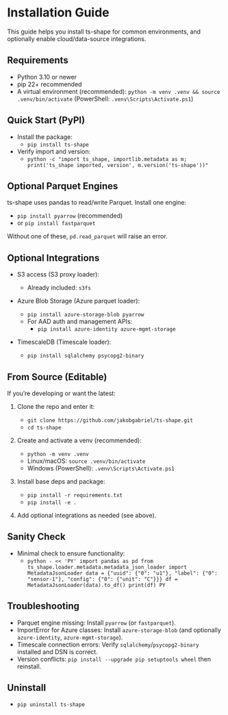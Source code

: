 # Installation Guide

This guide helps you install ts-shape for common environments, and optionally enable cloud/data-source integrations.

## Requirements

- Python 3.10 or newer
- pip 22+ recommended
- A virtual environment (recommended): `python -m venv .venv && source .venv/bin/activate` (PowerShell: `.venv\Scripts\Activate.ps1`)

## Quick Start (PyPI)

- Install the package:
  - `pip install ts-shape`
- Verify import and version:
  - `python -c "import ts_shape, importlib.metadata as m; print('ts_shape imported, version', m.version('ts-shape'))"`

## Optional Parquet Engines

ts-shape uses pandas to read/write Parquet. Install one engine:

- `pip install pyarrow`  (recommended)
- or `pip install fastparquet`

Without one of these, `pd.read_parquet` will raise an error.

## Optional Integrations

- S3 access (S3 proxy loader):
  - Already included: `s3fs`

- Azure Blob Storage (Azure parquet loader):
  - `pip install azure-storage-blob pyarrow`
  - For AAD auth and management APIs:
    - `pip install azure-identity azure-mgmt-storage`

- TimescaleDB (Timescale loader):
  - `pip install sqlalchemy psycopg2-binary`

## From Source (Editable)

If you’re developing or want the latest:

1) Clone the repo and enter it:
   - `git clone https://github.com/jakobgabriel/ts-shape.git`
   - `cd ts-shape`

2) Create and activate a venv (recommended):
   - `python -m venv .venv`
   - Linux/macOS: `source .venv/bin/activate`
   - Windows (PowerShell): `.venv\Scripts\Activate.ps1`

3) Install base deps and package:
   - `pip install -r requirements.txt`
   - `pip install -e .`

4) Add optional integrations as needed (see above).

## Sanity Check

- Minimal check to ensure functionality:
  - `python - << 'PY'
import pandas as pd
from ts_shape.loader.metadata.metadata_json_loader import MetadataJsonLoader
data = {"uuid": {"0": "u1"}, "label": {"0": "sensor-1"}, "config": {"0": {"unit": "C"}}}
df = MetadataJsonLoader(data).to_df()
print(df)
PY`

## Troubleshooting

- Parquet engine missing: Install `pyarrow` (or `fastparquet`).
- ImportError for Azure classes: Install `azure-storage-blob` (and optionally `azure-identity`, `azure-mgmt-storage`).
- Timescale connection errors: Verify `sqlalchemy`/`psycopg2-binary` installed and DSN is correct.
- Version conflicts: `pip install --upgrade pip setuptools wheel` then reinstall.

## Uninstall

- `pip uninstall ts-shape`
